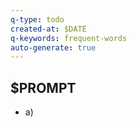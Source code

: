 ```yaml
---
q-type: todo
created-at: $DATE
q-keywords: frequent-words
auto-generate: true
---
```


## $PROMPT

- a)